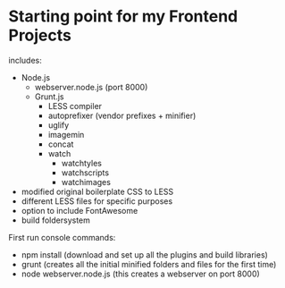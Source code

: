 # Starting point for my Frontend Projects

includes:
* Node.js
  * webserver.node.js (port 8000)
  * Grunt.js
    * LESS compiler
    * autoprefixer (vendor prefixes + minifier)
    * uglify
    * imagemin
    * concat
    * watch
      * watchtyles
      * watchscripts
      * watchimages
* modified original boilerplate CSS to LESS
* different LESS files for specific purposes
* option to include FontAwesome
* build foldersystem

First run console commands:
* npm install (download and set up all the plugins and build libraries)
* grunt (creates all the initial minified folders and files for the first time)
* node webserver.node.js (this creates a webserver on port 8000)